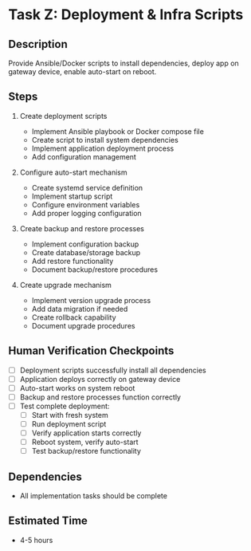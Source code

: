# Task Z: Deployment & Infra Scripts

## Description
Provide Ansible/Docker scripts to install dependencies, deploy app on gateway device, enable auto-start on reboot.

## Steps
1. Create deployment scripts
   - Implement Ansible playbook or Docker compose file
   - Create script to install system dependencies
   - Implement application deployment process
   - Add configuration management

2. Configure auto-start mechanism
   - Create systemd service definition
   - Implement startup script
   - Configure environment variables
   - Add proper logging configuration

3. Create backup and restore processes
   - Implement configuration backup
   - Create database/storage backup
   - Add restore functionality
   - Document backup/restore procedures

4. Create upgrade mechanism
   - Implement version upgrade process
   - Add data migration if needed
   - Create rollback capability
   - Document upgrade procedures

## Human Verification Checkpoints
- [ ] Deployment scripts successfully install all dependencies
- [ ] Application deploys correctly on gateway device
- [ ] Auto-start works on system reboot
- [ ] Backup and restore processes function correctly
- [ ] Test complete deployment:
  - [ ] Start with fresh system
  - [ ] Run deployment script
  - [ ] Verify application starts correctly
  - [ ] Reboot system, verify auto-start
  - [ ] Test backup/restore functionality

## Dependencies
- All implementation tasks should be complete

## Estimated Time
- 4-5 hours 